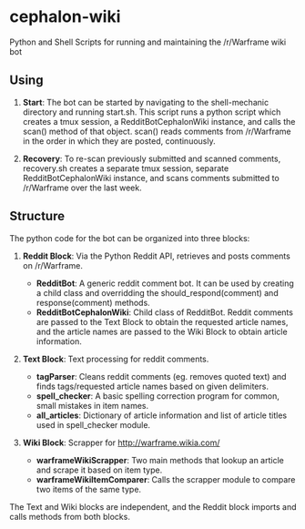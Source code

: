 # cephalon-wiki
Python and Shell Scripts for running and maintaining the /r/Warframe wiki bot

## Using
1. **Start**:  The bot can be started by navigating to the shell-mechanic directory and running start.sh.  This script runs a python script which creates a tmux session, a RedditBotCephalonWiki instance, and calls the scan() method of that object.  scan() reads comments from /r/Warframe in the order in which they are posted, continuously.

2. **Recovery**:  To re-scan previously submitted and scanned comments, recovery.sh creates a separate tmux session, separate RedditBotCephalonWiki instance, and scans comments submitted to /r/Warframe over the last week.  

## Structure
The python code for the bot can be organized into three blocks:

1.  **Reddit Block**:  Via the Python Reddit API, retrieves and posts comments on /r/Warframe.
	* **RedditBot**:  A generic reddit comment bot.  It can be used by creating a child class and overridding the should_respond(comment) and response(comment) methods.
	* **RedditBotCephalonWiki**:  Child class of RedditBot.  Reddit comments are passed to the Text Block to obtain the requested article names, and the article names are passed to the Wiki Block to obtain article information.

2.  **Text Block**:  Text processing for reddit comments.
	* **tagParser**:  Cleans reddit comments (eg. removes quoted text) and finds tags/requested article names based on given delimiters.
	* **spell_checker**:  A basic spelling correction program for common, small mistakes in item names.
	* **all_articles**:  Dictionary of article information and list of article titles used in spell_checker module.

3.  **Wiki Block**:  Scrapper for http://warframe.wikia.com/
	* **warframeWikiScrapper**:  Two main methods that lookup an article and scrape it based on item type.
	* **warframeWikiItemComparer**:  Calls the scrapper module to compare two items of the same type.

The Text and Wiki blocks are independent, and the Reddit block imports and calls methods from both blocks.
